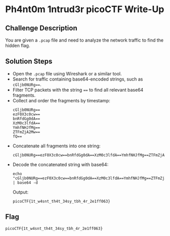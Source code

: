 # Ph4nt0m 1ntrud3r picoCTF Write-Up

## Challenge Description
You are given a `.pcap` file and need to analyze the network traffic to find the hidden flag.

## Solution Steps

- Open the `.pcap` file using Wireshark or a similar tool.
- Search for traffic containing base64-encoded strings, such as `cGljb0NURg==`.
- Filter TCP packets with the string `==` to find all relevant base64 fragments.
- Collect and order the fragments by timestamp:
  ```
  cGljb0NURg==
  ezF0X3c0cw==
  bnRfdGg0dA==
  XzM0c3lfdA==
  YmhfNHJfMg==
  ZTFmZjA2Mw==
  fQ==
  ```
- Concatenate all fragments into one string:
  ```
  cGljb0NURg==ezF0X3c0cw==bnRfdGg0dA==XzM0c3lfdA==YmhfNHJfMg==ZTFmZjA2Mw==fQ==
  ```
- Decode the concatenated string with base64:
  ```
  echo "cGljb0NURg==ezF0X3c0cw==bnRfdGg0dA==XzM0c3lfdA==YmhfNHJfMg==ZTFmZjA2Mw==fQ==" | base64 -d
  ```
  Output:
  ```
  picoCTF{1t_w4snt_th4t_34sy_tbh_4r_2e1ff063}
  ```

## Flag
```
picoCTF{1t_w4snt_th4t_34sy_tbh_4r_2e1ff063}
```